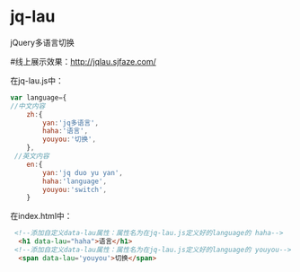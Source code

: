 # jq-lau
jQuery多语言切换

#线上展示效果：http://jqlau.sjfaze.com/

在jq-lau.js中：
```js
var language={
//中文内容
	zh:{
		yan:'jq多语言', 
		haha:'语言',
		youyou:'切换',
	},
 //英文内容
	en:{
		yan:'jq duo yu yan',
		haha:'language',
		youyou:'switch',
	}
  ```
在index.html中：     
```html 
 <!--添加自定义data-lau属性：属性名为在jq-lau.js定义好的language的 haha-->
  <h1 data-lau="haha">语言</h1> 
 <!--添加自定义data-lau属性：属性名为在jq-lau.js定义好的language的 youyou-->
  <span data-lau='youyou'>切换</span> 
```

